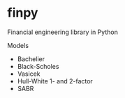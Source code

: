# finpy
Financial engineering library in Python

Models
- Bachelier
- Black-Scholes
- Vasicek
- Hull-White 1- and 2-factor
- SABR
